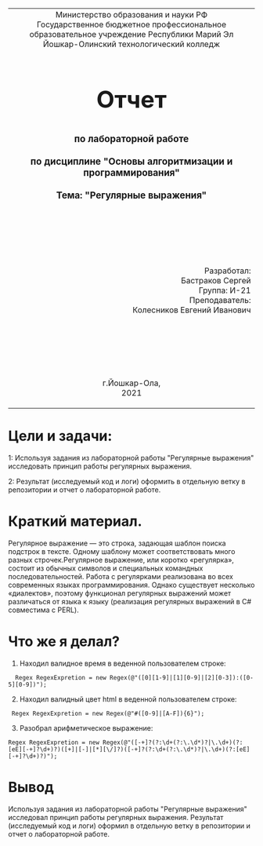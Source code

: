 <table style="width: 100%;">
  <tr>
    <td style="text-align: center; border: none;">
    Министерство образования и науки РФ<br>
Государственное бюджетное профессиональное образовательное учреждение Республики Марий Эл<br>
Йошкар-Олинский технологический колледж
</td>
  </tr>
  <tr>
    <td style="text-align: center; border: none; height: 15em;">
    <h2 style="font-size:3em;">Отчет</h2>
      <h3>по лабораторной работе<br><br> по дисциплине "Основы алгоритмизации и программирования"<br><br> Тема:<b> "Регулярные выражения"<b> </h3></td>
  </tr>
  <tr>
    <br><br><td style="text-align: right; border: none; height: 20em;">
      Разработал:<br/>
      Бастраков Сергей<br>
      Группа: И-21<br>
      Преподаватель:<br>
      Колесников Евгений Иванович
    </td>
  </tr>
  <tr>
    <td style="text-align: center; border: none; height: 5em;">
    г.Йошкар-Ола,<br> 2021</td>
  </tr>
</table>

<div style="page-break-after: always;"></div>

# Цели и задачи:
1: Используя задания из лабораторной работы  "Регулярные выражения" исследовать принцип работы регулярных выражения.

2: Результат (исследуемый код и логи) оформить в отдельную ветку в репозитории и отчет о лабораторной работе.

# Краткий материал.

Регулярное выражение — это строка, задающая шаблон поиска подстрок в тексте. Одному шаблону может соответствовать много разных строчек.Регулярное выражение, или коротко «регулярка», состоит из обычных символов и специальных командных последовательностей. Работа с регулярками реализована во всех современных языках программирования. Однако существует несколько «диалектов», поэтому функционал регулярных выражений может различаться от языка к языку (реализация регулярных выражений в C# совместима с PERL).

# Что же я делал?

1) Находил валидное время в веденной пользователем строке:

```
  Regex RegexExpretion = new Regex(@"([0][1-9]|[1][0-9]|[2][0-3]):([0-5][0-9])");
```

2) Находил валидный цвет html в веденной пользователем строке:

```
 Regex RegexExpretion = new Regex(@"#([0-9]|[A-F]){6}");
```

3) Разобрал арифметическое выражение:

```
Regex RegexExpretion = new Regex(@"([-+]?(?:\d+(?:\.\d*)?|\.\d+)(?:[eE][-+]?\d+)?)([+]|[-]|[*][\/]?)([-+]?(?:\d+(?:\.\d*)?|\.\d+)(?:[eE][-+]?\d+)?)");
```

# Вывод 

 Используя задания из лабораторной работы  "Регулярные выражения" исследовал принцип работы регулярных выражения. Результат (исследуемый код и логи) оформил в отдельную ветку в репозитории и отчет о лабораторной работе.
